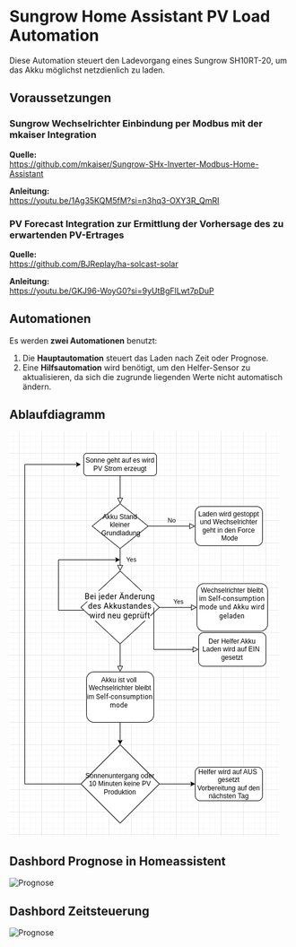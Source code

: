 # Sungrow Home Assistant PV Load Automation

Diese Automation steuert den Ladevorgang eines Sungrow SH10RT-20, um das Akku möglichst netzdienlich zu laden.

## Voraussetzungen

### Sungrow Wechselrichter Einbindung per Modbus mit der mkaiser Integration  
**Quelle:**  
<https://github.com/mkaiser/Sungrow-SHx-Inverter-Modbus-Home-Assistant>  

**Anleitung:**  
<https://youtu.be/1Ag35KQM5fM?si=n3hq3-OXY3R_QmRI>  

### PV Forecast Integration zur Ermittlung der Vorhersage des zu erwartenden PV-Ertrages  
**Quelle:**  
<https://github.com/BJReplay/ha-solcast-solar>  

**Anleitung:**  
<https://youtu.be/GKJ96-WoyG0?si=9yUtBgFlLwt7pDuP>  

## Automationen

Es werden **zwei Automationen** benutzt:

1. Die **Hauptautomation** steuert das Laden nach Zeit oder Prognose.  
2. Eine **Hilfsautomation** wird benötigt, um den Helfer-Sensor zu aktualisieren, da sich die zugrunde liegenden Werte nicht automatisch ändern.  

## Ablaufdiagramm  
![Ablaufdiagramm](doc/images/ablaufdiagram.png)  


## Dashbord Prognose in Homeassistent
![Prognose](doc/images/Dashboed-Prognose.png)


## Dashbord Zeitsteuerung
![Prognose](doc/images/Dashboerd-Zeitgesteuert.png)

